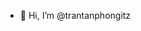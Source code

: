 - 👋 Hi, I’m @trantanphongitz

<!---
trantanphongitz/trantanphongitz is a ✨ special ✨ repository because its `README.md` (this file) appears on your GitHub profile.
You can click the Preview link to take a look at your changes.
--->
